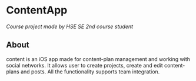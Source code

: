 # ContentApp
_Course project made by HSE SE 2nd course student_

## About

content is an iOS app made for content-plan management and working with social networks. It allows user to create projects, create and edit content-plans and posts. All the functionality supports team integration.
